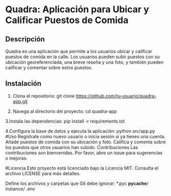 # Quadra: Aplicación para Ubicar y Calificar Puestos de Comida

## Descripción
Quadra es una aplicación que permite a los usuarios ubicar y calificar puestos de comida en la calle. Los usuarios pueden subir puestos con su ubicación georeferenciada, una breve reseña y una foto, y también pueden calificar y comentar sobre estos puestos.

## Instalación

1. Clona el repositorio:
   git clone https://github.com/tu-usuario/quadra-app.git
   
3. Navega al directorio del proyecto:
cd quadra-app

3.Instala las dependencias:
pip install -r requirements.txt

4.Configura la base de datos y ejecuta la aplicación:
python src/app.py
#Uso
Regístrate como nuevo usuario o inicia sesión si ya tienes una cuenta.
Añade puestos de comida con su ubicación y foto.
Califica y comenta sobre los puestos que otros usuarios han subido.
Contribuciones
Las contribuciones son bienvenidas. Por favor, abre un issue para sugerencias o mejoras.

#Licencia
Este proyecto está licenciado bajo la Licencia MIT. Consulta el archivo LICENSE para más detalles.

Define los archivos y carpetas que Git debe ignorar:
*.pyc
__pycache__/
instance/
.env
